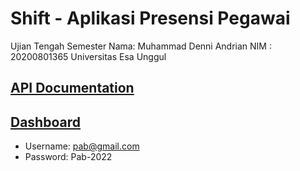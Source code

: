 # Shift - Aplikasi Presensi Pegawai
Ujian Tengah Semester
Nama: Muhammad Denni Andrian
NIM : 20200801365
Universitas Esa Unggul
## [API Documentation](https://www.postman.com/ghf-dev/workspace/public/collection/2708961-ff1c0681-7a65-418a-9629-189d19f3a95c)

## [Dashboard](https://attendance.nalayan.id/admin)

- Username: pab@gmail.com
- Password: Pab-2022
